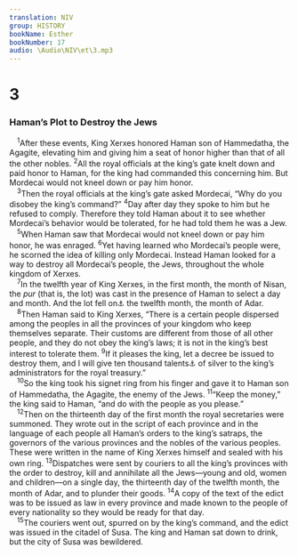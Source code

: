 ```yaml
---
translation: NIV
group: HISTORY
bookName: Esther 
bookNumber: 17
audio: \Audio\NIV\et\3.mp3
---
```


<div class="title"><h1>3</h1><h3>Haman’s Plot to Destroy the Jews </h3></div>
<span class="verse et_3_1"> <sup>1</sup>After these events, King Xerxes honored Haman son of Hammedatha, the Agagite, elevating him and giving him a seat of honor higher than that of all the other nobles. </span>
<span class="verse et_3_2"><sup>2</sup>All the royal officials at the king’s gate knelt down and paid honor to Haman, for the king had commanded this concerning him. But Mordecai would not kneel down or pay him honor. <br/></span>
<span class="verse et_3_3"> <sup>3</sup>Then the royal officials at the king’s gate asked Mordecai, “Why do you disobey the king’s command?” </span>
<span class="verse et_3_4"><sup>4</sup>Day after day they spoke to him but he refused to comply. Therefore they told Haman about it to see whether Mordecai’s behavior would be tolerated, for he had told them he was a Jew. <br/></span>
<span class="verse et_3_5"> <sup>5</sup>When Haman saw that Mordecai would not kneel down or pay him honor, he was enraged. </span>
<span class="verse et_3_6"><sup>6</sup>Yet having learned who Mordecai’s people were, he scorned the idea of killing only Mordecai. Instead Haman looked for a way to destroy all Mordecai’s people, the Jews, throughout the whole kingdom of Xerxes. <br/></span>
<span class="verse et_3_7"> <sup>7</sup>In the twelfth year of King Xerxes, in the first month, the month of Nisan, the <em>pur</em> (that is, the lot) was cast in the presence of Haman to select a day and month. And the lot fell on<a data-toggle="tooltip" data-placement="bottom" title="Septuagint; Hebrew does not have And the lot fell on.">⚓</a> the twelfth month, the month of Adar. <br/></span>
<span class="verse et_3_8"> <sup>8</sup>Then Haman said to King Xerxes, “There is a certain people dispersed among the peoples in all the provinces of your kingdom who keep themselves separate. Their customs are different from those of all other people, and they do not obey the king’s laws; it is not in the king’s best interest to tolerate them. </span>
<span class="verse et_3_9"><sup>9</sup>If it pleases the king, let a decree be issued to destroy them, and I will give ten thousand talents<a data-toggle="tooltip" data-placement="bottom" title="That is, about 375 tons or about 340 metric tons">⚓</a> of silver to the king’s administrators for the royal treasury.” <br/></span>
<span class="verse et_3_10"> <sup>10</sup>So the king took his signet ring from his finger and gave it to Haman son of Hammedatha, the Agagite, the enemy of the Jews. </span>
<span class="verse et_3_11"><sup>11</sup>“Keep the money,” the king said to Haman, “and do with the people as you please.” <br/></span>
<span class="verse et_3_12"> <sup>12</sup>Then on the thirteenth day of the first month the royal secretaries were summoned. They wrote out in the script of each province and in the language of each people all Haman’s orders to the king’s satraps, the governors of the various provinces and the nobles of the various peoples. These were written in the name of King Xerxes himself and sealed with his own ring. </span>
<span class="verse et_3_13"><sup>13</sup>Dispatches were sent by couriers to all the king’s provinces with the order to destroy, kill and annihilate all the Jews—young and old, women and children—on a single day, the thirteenth day of the twelfth month, the month of Adar, and to plunder their goods. </span>
<span class="verse et_3_14"><sup>14</sup>A copy of the text of the edict was to be issued as law in every province and made known to the people of every nationality so they would be ready for that day. <br/></span>
<span class="verse et_3_15"> <sup>15</sup>The couriers went out, spurred on by the king’s command, and the edict was issued in the citadel of Susa. The king and Haman sat down to drink, but the city of Susa was bewildered. <br/></span>
